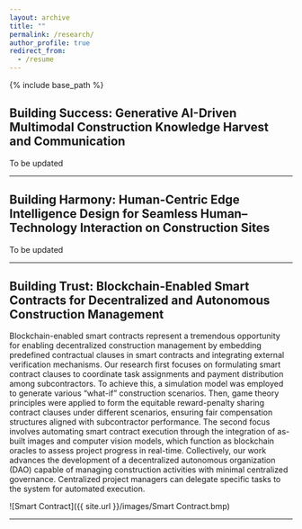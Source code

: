 ```yaml
---
layout: archive
title: ""
permalink: /research/
author_profile: true
redirect_from:
  - /resume
---
```


{% include base_path %}



Building Success: Generative AI-Driven Multimodal Construction Knowledge Harvest and Communication
------
To be updated

** **

Building Harmony: Human-Centric Edge Intelligence Design for Seamless Human–Technology Interaction on Construction Sites
------
To be updated

** **

Building Trust: Blockchain-Enabled Smart Contracts for Decentralized and Autonomous Construction Management
------

Blockchain-enabled smart contracts represent a tremendous opportunity for enabling decentralized construction management by embedding predefined contractual clauses in smart contracts and integrating external verification mechanisms. Our research first focuses on formulating smart contract clauses to coordinate task assignments and payment distribution among subcontractors. To achieve this, a simulation model was employed to generate various “what-if” construction scenarios. Then, game theory principles were applied to form the equitable reward-penalty sharing contract clauses under different scenarios, ensuring fair compensation structures aligned with subcontractor performance. The second focus involves automating smart contract execution through the integration of as-built images and computer vision models, which function as blockchain oracles to assess project progress in real-time. Collectively, our work advances the development of a decentralized autonomous organization (DAO) capable of managing construction activities with minimal centralized governance. Centralized project managers can delegate specific tasks to the system for automated execution.

![Smart Contract]({{ site.url }}/images/Smart Contract.bmp)

**  **
